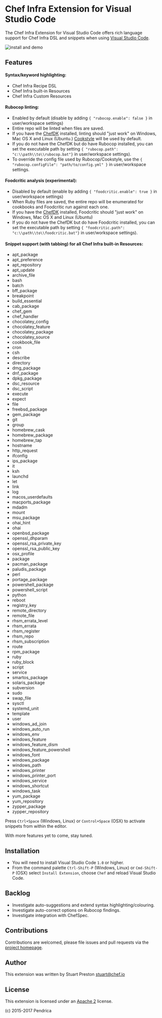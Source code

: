 # Chef Infra Extension for Visual Studio Code

The Chef Infra Extension for Visual Studio Code offers rich language support for Chef Infra DSL and snippets when using [Visual Studio Code](http://code.visualstudio.com).

![install and demo](https://github.com/pendrica/vscode-chef/raw/master/images/vscode-chef-install.gif)

## Features

#### Syntax/keyword highlighting:

 * Chef Infra Recipe DSL
 * Chef Infra built-in Resources
 * Chef Infra Custom Resources

#### Rubocop linting:

 * Enabled by default (disable by adding ```{ "rubocop.enable": false }``` in user/workspace settings)
 * Entire repo will be linted when files are saved.
 * If you have the [ChefDK](http://downloads.chef.io/chef-dk) installed, linting should "just work" on Windows, Mac OS X and Linux (Ubuntu.) [Cookstyle](https://github.com/chef/cookstyle) will be used by default.
 * If you do not have the ChefDK but do have Rubocop installed, you can set the executable path by setting ```{ "rubocop.path": "c:\\path\\to\\rubocop.bat"}``` in user/workspace settings).
 * To override the config file used by Rubocop/Cookstyle, use the ```{ "rubocop.configFile": "path/to/config.yml" }``` in user/workspace settings.

#### Foodcritic analysis (experimental):

 * Disabled by default (enable by adding ```{ "foodcritic.enable": true }``` in user/workspace settings)
 * When Ruby files are saved, the entire repo will be enumerated for cookbooks and Foodcritic run against each one.
 * If you have the [ChefDK](http://downloads.chef.io/chef-dk) installed, Foodcritic should "just work" on Windows, Mac OS X and Linux (Ubuntu)
 * If you do not have the ChefDK but do have Foodcritic installed, you can set the executable path by setting ```{ "foodcritic.path": "c:\\path\\to\\foodcritic.bat"}``` in user/workspace settings).

#### Snippet support (with tabbing) for all Chef Infra built-in Resources:

 * apt_package
 * apt_preference
 * apt_repository
 * apt_update
 * archive_file
 * bash
 * batch
 * bff_package
 * breakpoint
 * build_essential
 * cab_package
 * chef_gem
 * chef_handler
 * chocolatey_config
 * chocolatey_feature
 * chocolatey_package
 * chocolatey_source
 * cookbook_file
 * cron
 * csh
 * describe
 * directory
 * dmg_package
 * dnf_package
 * dpkg_package
 * dsc_resource
 * dsc_script
 * execute
 * expect
 * file
 * freebsd_package
 * gem_package
 * git
 * group
 * homebrew_cask
 * homebrew_package
 * homebrew_tap
 * hostname
 * http_request
 * ifconfig
 * ips_package
 * it
 * ksh
 * launchd
 * let
 * link
 * log
 * macos_userdefaults
 * macports_package
 * mdadm
 * mount
 * msu_package
 * ohai_hint
 * ohai
 * openbsd_package
 * openssl_dhparam
 * openssl_rsa_private_key
 * openssl_rsa_public_key
 * osx_profile
 * package
 * pacman_package
 * paludis_package
 * perl
 * portage_package
 * powershell_package
 * powershell_script
 * python
 * reboot
 * registry_key
 * remote_directory
 * remote_file
 * rhsm_errata_level
 * rhsm_errata
 * rhsm_register
 * rhsm_repo
 * rhsm_subscription
 * route
 * rpm_package
 * ruby
 * ruby_block
 * script
 * service
 * smartos_package
 * solaris_package
 * subversion
 * sudo
 * swap_file
 * sysctl
 * systemd_unit
 * template
 * user
 * windows_ad_join
 * windows_auto_run
 * windows_env
 * windows_feature
 * windows_feature_dism
 * windows_feature_powershell
 * windows_font
 * windows_package
 * windows_path
 * windows_printer
 * windows_printer_port
 * windows_service
 * windows_shortcut
 * windows_task
 * yum_package
 * yum_repository
 * zypper_package
 * zypper_repository

 Press ```Ctrl+Space``` (Windows, Linux) or ```Control+Space``` (OSX) to activate snippets from within the editor.

 With more features yet to come, stay tuned.

## Installation

 * You will need to install Visual Studio Code `1.0` or higher.
 * From the command palette ```Ctrl-Shift-P``` (Windows, Linux) or ```Cmd-Shift-P``` (OSX) select `Install Extension`, choose `Chef` and reload Visual Studio Code.

## Backlog

 * Investigate auto-suggestions and extend syntax highlighting/colouring.
 * Investigate auto-correct options on Rubocop findings.
 * Investigate integration with ChefSpec.

## Contributions

Contributions are welcomed, please file issues and pull requests via the [project homepage](https://github.com/pendrica/vscode-chef).

## Author

This extension was written by Stuart Preston [stuart@chef.io](stuart@chef.io)

## License

This extension is licensed under an [Apache 2](LICENSE.md) license.

(c) 2015-2017 Pendrica
